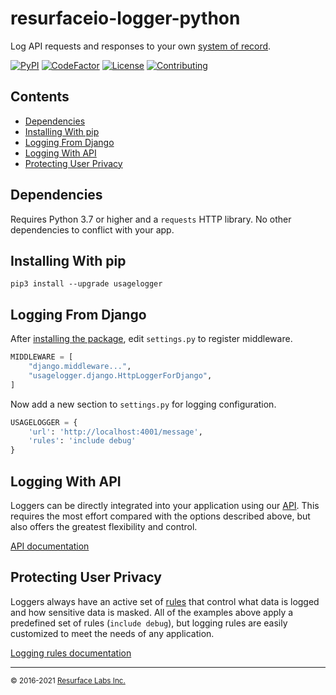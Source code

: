 # resurfaceio-logger-python
Log API requests and responses to your own <a href="https://resurface.io">system of record</a>.

[![PyPI](https://img.shields.io/pypi/v/usagelogger?style=for-the-badge)](https://badge.fury.io/py/usagelogger)
[![CodeFactor](https://www.codefactor.io/repository/github/resurfaceio/logger-python/badge?style=for-the-badge)](https://www.codefactor.io/repository/github/resurfaceio/logger-python)
[![License](https://img.shields.io/github/license/resurfaceio/logger-python?style=for-the-badge)](https://github.com/resurfaceio/logger-python/blob/master/LICENSE)
[![Contributing](https://img.shields.io/badge/contributions-welcome-green.svg?style=for-the-badge)](https://github.com/resurfaceio/logger-python/blob/master/CONTRIBUTING.md)

## Contents

<ul>
<li><a href="#dependencies">Dependencies</a></li>
<li><a href="#installing_with_pip">Installing With pip</a></li>
<li><a href="#logging_from_django">Logging From Django</a></li>
<li><a href="#logging_with_api">Logging With API</a></li>
<li><a href="#privacy">Protecting User Privacy</a></li>
</ul>

<a name="dependencies"/>

## Dependencies

Requires Python 3.7 or higher and a `requests` HTTP library. No other dependencies to conflict with your app.

<a name="installing_with_pip"/>

## Installing With pip

```
pip3 install --upgrade usagelogger
```

<a name="logging_from_django"/>

## Logging From Django

After <a href="#installing_with_pip">installing the package</a>, edit `settings.py` to register middleware.

```python
MIDDLEWARE = [
    "django.middleware...",
    "usagelogger.django.HttpLoggerForDjango",
]
```

Now add a new section to `settings.py` for logging configuration.

```python
USAGELOGGER = {
    'url': 'http://localhost:4001/message',
    'rules': 'include debug'
}
```

<a name="logging_with_api"/>

## Logging With API

Loggers can be directly integrated into your application using our [API](API.md). This requires the most effort compared with
the options described above, but also offers the greatest flexibility and control.

[API documentation](API.md)

<a name="privacy"/>

## Protecting User Privacy

Loggers always have an active set of <a href="https://resurface.io/rules.html">rules</a> that control what data is logged
and how sensitive data is masked. All of the examples above apply a predefined set of rules (`include debug`),
but logging rules are easily customized to meet the needs of any application.

<a href="https://resurface.io/rules.html">Logging rules documentation</a>

---

<small>&copy; 2016-2021 <a href="https://resurface.io">Resurface Labs Inc.</a></small>

